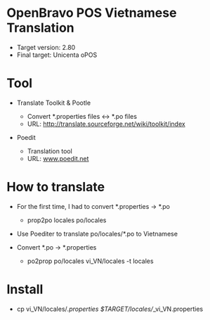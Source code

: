 OpenBravo POS Vietnamese Translation
====================================
- Target version: 2.80
- Final target: Unicenta oPOS

Tool
====================================
- Translate Toolkit & Pootle
  + Convert *.properties files <-> *.po files
  + URL: http://translate.sourceforge.net/wiki/toolkit/index

- Poedit
  + Translation tool
  + URL: www.poedit.net

How to translate
====================================
- For the first time, I had to convert *.properties -> *.po 
  + prop2po locales po/locales

- Use Poediter to translate po/locales/*.po to Vietnamese

- Convert *.po -> *.properties
  + po2prop po/locales vi_VN/locales -t locales

Install
====================================
- cp vi_VN/locales/*.properties $TARGET/locales/*_vi_VN.properties
